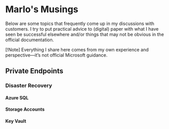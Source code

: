 # Marlo's Musings

Below are some topics that frequently come up in my discussions with customers. I try to put practical advice to (digital) paper with what I have seen be successful elsewhere and/or things that may not be obvious in the official documentation.

[!Note]
Everything I share here comes from my own experience and perspective—it’s not official Microsoft guidance.

## Private Endpoints

### Disaster Recovery
#### Azure SQL
#### Storage Accounts
#### Key Vault